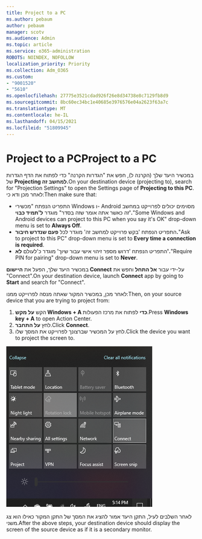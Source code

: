 ```yaml
---
title: Project to a PC
ms.author: pebaum
author: pebaum
manager: scotv
ms.audience: Admin
ms.topic: article
ms.service: o365-administration
ROBOTS: NOINDEX, NOFOLLOW
localization_priority: Priority
ms.collection: Adm_O365
ms.custom:
- "9001520"
- "5610"
ms.openlocfilehash: 27775e3521cdad926f26e8d34738e8c7129fb8d9
ms.sourcegitcommit: 8bc60ec34bc1e40685e3976576e04a2623f63a7c
ms.translationtype: MT
ms.contentlocale: he-IL
ms.lasthandoff: 04/15/2021
ms.locfileid: "51809945"
---
```

# <a name="project-to-a-pc"></a><span data-ttu-id="e1b3d-102">Project to a PC</span><span class="sxs-lookup"><span data-stu-id="e1b3d-102">Project to a PC</span></span>

<span data-ttu-id="e1b3d-103">במכשיר היעד שלך (הקרנה ל), חפש את "הגדרות הקרנה" כדי לפתוח את הדף הגדרות של **Projecting למחשב זה.**</span><span class="sxs-lookup"><span data-stu-id="e1b3d-103">On your destination device (projecting to), search for "Projection Settings" to open the Settings page of **Projecting to this PC**.</span></span> <span data-ttu-id="e1b3d-104">לאחר מכן ודא כי:</span><span class="sxs-lookup"><span data-stu-id="e1b3d-104">Then make sure that:</span></span>
- <span data-ttu-id="e1b3d-105">התפריט הנפתח "מכשירי Windows ו- Android מסוימים יכולים לפרוייקט במחשב זה כאשר אתה אומר שזה בסדר" מוגדר **ל'תמיד כבוי'.**</span><span class="sxs-lookup"><span data-stu-id="e1b3d-105">"Some Windows and Android devices can project to this PC when you say it's OK" drop-down menu is set to **Always Off**.</span></span>
- <span data-ttu-id="e1b3d-106">התפריט הנפתח 'בקש פרוייקט למחשב זה' מוגדר לכל **פעם שנדרש חיבור.**</span><span class="sxs-lookup"><span data-stu-id="e1b3d-106">"Ask to project to this PC" drop-down menu is set to **Every time a connection is required**.</span></span>
- <span data-ttu-id="e1b3d-107">התפריט הנפתח 'דרוש מספר זיהוי אישי עבור שיוך' מוגדר כ'לעולם **לא'.**</span><span class="sxs-lookup"><span data-stu-id="e1b3d-107">"Require PIN for pairing" drop-down menu is set to **Never**.</span></span>

<span data-ttu-id="e1b3d-108">במכשיר היעד שלך, הפעל את **היישום Connect** על-ידי עבור **אל התחל** וחפש את "Connect".</span><span class="sxs-lookup"><span data-stu-id="e1b3d-108">On your destination device, launch **Connect** app by going to **Start** and search for "Connect".</span></span>

<span data-ttu-id="e1b3d-109">לאחר מכן, במכשיר המקור שאתה מנסה לפרוייקט ממנו:</span><span class="sxs-lookup"><span data-stu-id="e1b3d-109">Then, on your source device that you are trying to project from:</span></span>

1. <span data-ttu-id="e1b3d-110">הקש **על מקש Windows + A כדי** לפתוח את מרכז הפעולות.</span><span class="sxs-lookup"><span data-stu-id="e1b3d-110">Press **Windows key + A** to open Action Center.</span></span>
2. <span data-ttu-id="e1b3d-111">לחץ **על התחבר**.</span><span class="sxs-lookup"><span data-stu-id="e1b3d-111">Click **Connect**.</span></span>
3. <span data-ttu-id="e1b3d-112">לחץ על המכשיר שברצונך לפרוייקט את המסך שלו.</span><span class="sxs-lookup"><span data-stu-id="e1b3d-112">Click the device you want to project the screen to.</span></span>

![Project to a PC](media/project-to-a-pc.png)

<span data-ttu-id="e1b3d-114">לאחר השלבים לעיל, התקן היעד אמור להציג את המסך של התקן המקור כאילו הוא צג משני.</span><span class="sxs-lookup"><span data-stu-id="e1b3d-114">After the above steps, your destination device should display the screen of the source device as if it is a secondary monitor.</span></span>
